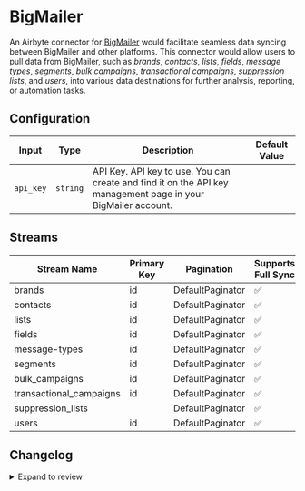 # BigMailer
An Airbyte connector for [BigMailer](https://bigmailer.com) would facilitate seamless data syncing between BigMailer and other platforms. This connector would allow users to pull data from BigMailer, such as *brands*, *contacts*, *lists*, *fields*, *message types*, *segments*, *bulk campaigns*, *transactional campaigns*, *suppression lists*, and *users*, into various data destinations for further analysis, reporting, or automation tasks.

## Configuration

| Input | Type | Description | Default Value |
|-------|------|-------------|---------------|
| `api_key` | `string` | API Key. API key to use. You can create and find it on the API key management page in your BigMailer account. |  |

## Streams
| Stream Name | Primary Key | Pagination | Supports Full Sync | Supports Incremental |
|-------------|-------------|------------|---------------------|----------------------|
| brands | id | DefaultPaginator | ✅ |  ❌  |
| contacts | id | DefaultPaginator | ✅ |  ❌  |
| lists | id | DefaultPaginator | ✅ |  ❌  |
| fields | id | DefaultPaginator | ✅ |  ❌  |
| message-types | id | DefaultPaginator | ✅ |  ❌  |
| segments | id | DefaultPaginator | ✅ |  ❌  |
| bulk_campaigns | id | DefaultPaginator | ✅ |  ❌  |
| transactional_campaigns | id | DefaultPaginator | ✅ |  ❌  |
| suppression_lists |  | DefaultPaginator | ✅ |  ❌  |
| users | id | DefaultPaginator | ✅ |  ❌  |

## Changelog

<details>
  <summary>Expand to review</summary>

| Version          | Date              | Pull Request | Subject        |
|------------------|-------------------|--------------|----------------|
| 0.0.10 | 2025-02-01 | [52898](https://github.com/airbytehq/airbyte/pull/52898) | Update dependencies |
| 0.0.9 | 2025-01-25 | [52181](https://github.com/airbytehq/airbyte/pull/52181) | Update dependencies |
| 0.0.8 | 2025-01-18 | [51768](https://github.com/airbytehq/airbyte/pull/51768) | Update dependencies |
| 0.0.7 | 2025-01-11 | [51256](https://github.com/airbytehq/airbyte/pull/51256) | Update dependencies |
| 0.0.6 | 2024-12-28 | [50455](https://github.com/airbytehq/airbyte/pull/50455) | Update dependencies |
| 0.0.5 | 2024-12-21 | [50200](https://github.com/airbytehq/airbyte/pull/50200) | Update dependencies |
| 0.0.4 | 2024-12-14 | [49592](https://github.com/airbytehq/airbyte/pull/49592) | Update dependencies |
| 0.0.3 | 2024-12-12 | [49287](https://github.com/airbytehq/airbyte/pull/49287) | Update dependencies |
| 0.0.2 | 2024-12-11 | [49031](https://github.com/airbytehq/airbyte/pull/49031) | Starting with this version, the Docker image is now rootless. Please note that this and future versions will not be compatible with Airbyte versions earlier than 0.64 |
| 0.0.1 | 2024-11-08 | | Initial release by [@parthiv11](https://github.com/parthiv11) via Connector Builder |

</details>
